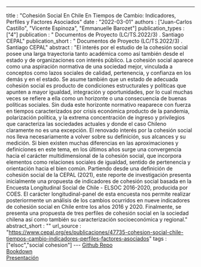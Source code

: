 ---
title : "Cohesión Social En Chile En Tiempos de Cambio: Indicadores, Perfiles y Factores Asociados"
date : "2022-03-01"
authors : ["Juan-Carlos Castillo", "Vicente Espinoza", "Emmanuelle Barozet"]
publication_types : ["4"]
publication : " Documentos de Proyecto (LC/TS.2022/3) . Santiago CEPAL"
publication_short : " Documentos de Proyecto (LC/TS.2022/3) . Santiago CEPAL"
abstract : "El interés por el estudio de la cohesión social posee una larga trayectoria tanto académica como así también desde el estado y de organizaciones con interés público. La cohesión social aparece como una aspiración normativa de una sociedad mejor, vinculada a conceptos como lazos sociales de calidad, pertenencia, y confianza en los demás y en el estado. Se asume también que un estado de adecuada cohesión social es producto de condiciones estructurales y políticas que apunten a mayor igualdad, integración y oportunidades, por lo cual muchas veces se refiere a ella como un horizonte o una consecuencia de buenas políticas sociales. Sin duda este horizonte normativo reaparece con fuerza en tiempos caracterizados por crisis económica producto de la pandemia, polarización política, y la extrema concentración de ingreso y privilegios que caracteriza las sociedades actuales y donde el caso Chileno claramente no es una excepción. El renovado interés por la cohesión social nos lleva necesariamente a volver sobre su definición, sus alcances y su medición. Si bien existen muchas diferencias en las aproximaciones y definiciones en este tema, en los últimos años surge una convergencia hacia el carácter multidimensional de la cohesión social, que incorpora elementos como relaciones sociales de igualdad, sentido de pertenencia y orientación hacia el bien común. Partiendo desde una definición de cohesión social de la CEPAL (2021), este reporte de investigación presenta inicialmente una propuesta de indicadores de cohesión social basada en la Encuesta Longitudinal Social de Chile - ELSOC 2016-2020, producida por COES. El carácter longitudinal-panel de esta encuesta nos permite realizar posteriormente un análisis de los cambios ocurridos en nueve indicadores de cohesión social en Chile entre los años 2016 y 2020. Finalmente, se presenta una propuesta de tres perfiles de cohesión social en la sociedad chilena así como también su caracterización socioeconómica y regional."
abstract_short : ""
url_source : "https://www.cepal.org/es/publicaciones/47735-cohesion-social-chile-tiempos-cambio-indicadores-perfiles-factores-asociados"
tags : ["elsoc","social cohesion"]
--- [Github Repo](https://github.com/ocscoes/cohesion-cepal)
<br>
[Bookdown](https://cohesion-cepal.netlify.app/)
<br>
[Presentación](https://jc-castillo.com/publication/2022-01-01_presentacion_cohesio/)
